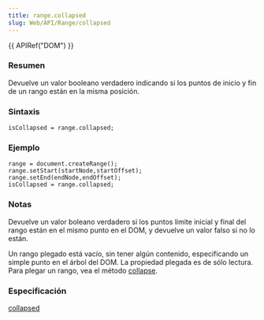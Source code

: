 ```yaml
---
title: range.collapsed
slug: Web/API/Range/collapsed
---
```


{{ APIRef("DOM") }}

### Resumen

Devuelve un valor booleano verdadero indicando si los puntos de inicio y fin de un rango están en la misma posición.

### Sintaxis

```
isCollapsed = range.collapsed;
```

### Ejemplo

```
range = document.createRange();
range.setStart(startNode,startOffset);
range.setEnd(endNode,endOffset);
isCollapsed = range.collapsed;
```

### Notas

Devuelve un valor boleano verdadero si los puntos límite inicial y final del rango están en el mismo punto en el DOM, y devuelve un valor falso si no lo están.

Un rango plegado está vacío, sin tener algún contenido, especificando un simple punto en el árbol del DOM. La propiedad plegada es de sólo lectura. Para plegar un rango, vea el método [collapse](/es/docs/Web/API/range/collapse).

### Especificación

[collapsed](https://www.w3.org/TR/DOM-Level-2-Traversal-Range/ranges.html#Level-2-Range-attr-collapsed)
